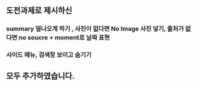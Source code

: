 
## 도전과제로 제시하신
###  summary 덜나오게 하기 , 사진이 없다면 No Image 사진 넣기, 출처가 없다면 no soucre + moment로 날짜 표현
###  사이드 메뉴, 검색창 보이고 숨기기 
## 모두 추가하였습니다.